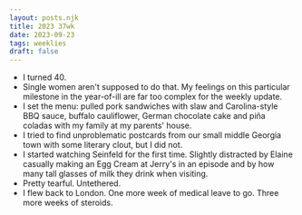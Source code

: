 ```yaml
---
layout: posts.njk
title: 2023 37wk
date: 2023-09-23
tags: weeklies
draft: false
---
```


- I turned 40. 
- Single women aren't supposed to do that. My feelings on this particular milestone in the year-of-ill are far too complex for the weekly update. 
- I set the menu: pulled pork sandwiches with slaw and Carolina-style BBQ sauce, buffalo cauliflower, German chocolate cake and piña coladas with my family at my parents' house.
- I tried to find unproblematic postcards from our small middle Georgia town with some literary clout, but I did not. 
- I started watching Seinfeld for the first time. Slightly distracted by Elaine casually making an Egg Cream at Jerry's in an episode and by how many tall glasses of milk they drink when visiting.
- Pretty tearful. Untethered.
- I flew back to London. One more week of medical leave to go. Three more weeks of steroids.